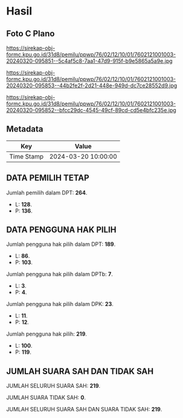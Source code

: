 # Hasil

## Foto C Plano

https://sirekap-obj-formc.kpu.go.id/31d8/pemilu/ppwp/76/02/12/10/01/7602121001003-20240320-095851--5c4af5c8-7aa1-47d9-915f-b9e5865a5a9e.jpg

https://sirekap-obj-formc.kpu.go.id/31d8/pemilu/ppwp/76/02/12/10/01/7602121001003-20240320-095853--44b2fe2f-2d21-448e-949d-dc7ce28552d9.jpg

https://sirekap-obj-formc.kpu.go.id/31d8/pemilu/ppwp/76/02/12/10/01/7602121001003-20240320-095852--bfcc29dc-4545-49cf-89cd-cd5e4bfc235e.jpg


## Metadata

| Key        | Value               |
| ---------- | ------------------- |
| Time Stamp | 2024-03-20 10:00:00 |


## DATA PEMILIH TETAP

Jumlah pemilih dalam DPT: **264**.
 * L: **128**.
 * P: **136**.

## DATA PENGGUNA HAK PILIH

Jumlah pengguna hak pilih dalam DPT: **189**.
 * L: **86**.
 * P: **103**.

Jumlah pengguna hak pilih dalam DPTb: **7**.
 * L: **3**.
 * P: **4**.

Jumlah pengguna hak pilih dalam DPK: **23**.
 * L: **11**.
 * P: **12**.

Jumlah pengguna hak pilih: **219**.
 * L: **100**.
 * P: **119**.

## JUMLAH SUARA SAH DAN TIDAK SAH

JUMLAH SELURUH SUARA SAH: **219**.

JUMLAH SUARA TIDAK SAH: **0**.

JUMLAH SELURUH SUARA SAH DAN SUARA TIDAK SAH: **219**.


